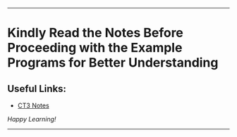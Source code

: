 
---

# Kindly Read the Notes Before Proceeding with the Example Programs for Better Understanding

## Useful Links:

- [CT3 Notes](https://github.com/DipsanaRoy/c-extensions/blob/main/CE003_Try_Out/CT3_NOTES.md)

*Happy Learning!*

---
